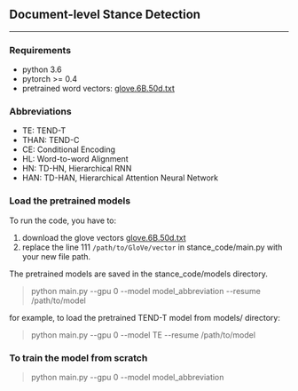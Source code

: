 ## Document-level Stance Detection
---

### Requirements
- python 3.6
- pytorch >= 0.4
- pretrained word vectors: [glove.6B.50d.txt](http://nlp.stanford.edu/data/glove.6B.zip)


### Abbreviations
- TE: TEND-T
- THAN: TEND-C
- CE: Conditional Encoding
- HL: Word-to-word Alignment
- HN: TD-HN, Hierarchical RNN
- HAN: TD-HAN, Hierarchical Attention Neural Network



### Load the pretrained models

To run the code, you have to: 

1. download the glove vectors [glove.6B.50d.txt](http://nlp.stanford.edu/data/glove.6B.zip)
2. replace the line 111 `/path/to/GloVe/vector` in stance_code/main.py with your new file path.


The pretrained models are saved in the stance_code/models directory. 

> python main.py --gpu 0 --model model_abbreviation --resume /path/to/model

for example, to load the pretrained TEND-T model from models/ directory:

> python main.py --gpu 0 --model TE  --resume /path/to/model


### To train the model from scratch

> python main.py --gpu 0 --model model_abbreviation